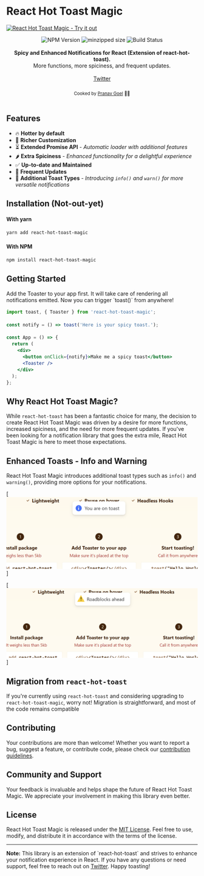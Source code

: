 # React Hot Toast Magic

[![React Hot Toast Magic - Try it out](https://github.com/pranavgoel29/react-hot-toast-magic/raw/main/assets/header.svg)](https://github.com/pranavgoel29/react-hot-toast-magic)

<div align="center">
    <img src="https://badgen.net/npm/v/react-hot-toast-magic" alt="NPM Version" />
    <img src="https://badgen.net/bundlephobia/minzip/react-hot-toast-magic" alt="minzipped size"/>
    <img src="https://github.com/pranavgoel29/react-hot-toast-magic/workflows/CI/badge.svg" alt="Build Status" />
</div>
<br />
<div align="center"><strong>Spicy and Enhanced Notifications for React (Extension of react-hot-toast).</strong></div>
<div align="center"> More functions, more spiciness, and frequent updates.</div>
<br />
<div align="center">
<a href="https://twitter.com/Pranavgoel_29">Twitter</a>
</div>

<br />
<div align="center">
  <sub>Cooked by <a href="https://twitter.com/Pranavgoel_29">Pranav Goel</a> 👨‍🍳</sub>
</div>

<br />

## Features

- 🔥 **Hotter by default**
- 🔩 **Richer Customization**
- ⏳ **Extended Promise API** - _Automatic loader with additional features_
- 🌶️ **Extra Spiciness** - _Enhanced functionality for a delightful experience_
- ✅ **Up-to-date and Maintained**
- 🚀 **Frequent Updates**
- 🥳 **Additional Toast Types** - _Introducing `info()` and `warn()` for more versatile notifications_

## Installation (Not-out-yet)

#### With yarn

```sh
yarn add react-hot-toast-magic
```

#### With NPM

```sh
npm install react-hot-toast-magic
```

## Getting Started

Add the Toaster to your app first. It will take care of rendering all notifications emitted. Now you can trigger \`toast()\` from anywhere!

```jsx
import toast, { Toaster } from 'react-hot-toast-magic';

const notify = () => toast('Here is your spicy toast.');

const App = () => {
  return (
    <div>
      <button onClick={notify}>Make me a spicy toast</button>
      <Toaster />
    </div>
  );
};
```

## Why React Hot Toast Magic?

While `react-hot-toast` has been a fantastic choice for many, the decision to create React Hot Toast Magic was driven by a desire for more functions, increased spiciness, and the need for more frequent updates. If you've been looking for a notification library that goes the extra mile, React Hot Toast Magic is here to meet those expectations.

## Enhanced Toasts - Info and Warning
React Hot Toast Magic introduces additional toast types such as `info()` and `warning()`, providing more options for your notifications.

[![React Hot Toast Magic - Info Toast](https://github.com/pranavgoel29/react-hot-toast-magic/raw/main/assets/info_toast.png)]

[![React Hot Toast Magic - Try it out](https://github.com/pranavgoel29/react-hot-toast-magic/raw/main/assets/warning_toast.png)]

## Migration from `react-hot-toast`

If you're currently using `react-hot-toast` and considering upgrading to `react-hot-toast-magic`, worry not! Migration is straightforward, and most of the code remains compatible

## Contributing

Your contributions are more than welcome! Whether you want to report a bug, suggest a feature, or contribute code, please check our [contribution guidelines](https://react-hot-toast-magic.com/docs/contributing).

## Community and Support

Your feedback is invaluable and helps shape the future of React Hot Toast Magic. We appreciate your involvement in making this library even better.

## License

React Hot Toast Magic is released under the [MIT License](https://opensource.org/licenses/MIT). Feel free to use, modify, and distribute it in accordance with the terms of the license.

---

**Note:** This library is an extension of \`react-hot-toast\` and strives to enhance your notification experience in React. If you have any questions or need support, feel free to reach out on [Twitter](https://twitter.com/Pranavgoel_29). Happy toasting!